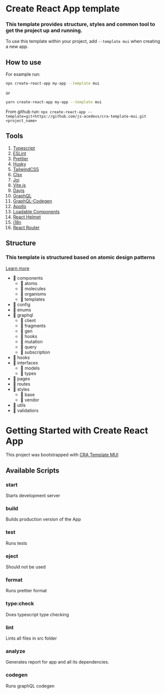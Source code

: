 # Create React App template

### This template provides structure, styles and common tool to get the project up and running.

To use this template within your project, add `--template mui` when creating a new app.

## How to use

For example run:

```sh
npx create-react-app my-app --template mui
```

or

```sh
yarn create-react-app my-app --template mui
```


From github run: `npx create-react-app --template=git+https://github.com/js-acedevs/cra-template-mui.git <project_name>`

## Tools

1. [Typescript](https://www.typescriptlang.org)
2. [ESLint](https://eslint.org)
3. [Prettier](https://prettier.io)
4. [Husky](https://github.com/typicode/husky#readme)
5. [TailwindCSS](https://tailwindcss.com/)
6. [Clsx](https://www.npmjs.com/package/clsx)
7. [Joi](https://github.com/sideway/joi#readme)
8. [Vite.js](https://vitejs.dev)
9. [Dayjs](https://day.js.org/docs/en/installation/installation)
10. [GraphQL](https://graphql.org/)
11. [GraphQL-Codegen](https://www.graphql-code-generator.com/)
12. [Apollo](https://www.apollographql.com/)
13. [Loadable Components](https://loadable-components.com/)
14. [React Helmet](https://www.npmjs.com/package/react-helmet)
15. [i18n](https://www.npmjs.com/package/i18n)
16. [React Router](https://www.npmjs.com/package/react-router)

## Structure

### This template is structured based on atomic design patterns

[Learn more](https://github.com/danilowoz/react-atomic-design)

- :file_folder: components
  - :file_folder: atoms
  - :file_folder: molecules
  - :file_folder: organisms
  - :file_folder: templates
- :file_folder: config
- :file_folder: enums
- :file_folder: graphql
  - :file_folder: client
  - :file_folder: fragments
  - :file_folder: gen
  - :file_folder: hooks
  - :file_folder: mutation
  - :file_folder: query
  - :file_folder: subscription
- :file_folder: hooks
- :file_folder: interfaces
  - :file_folder: models
  - :file_folder: types
- :file_folder: pages
- :file_folder: routes
- :file_folder: styles
  - :file_folder: base
  - :file_folder: vendor
- :file_folder: utils
- :file_folder: validatiors

# Getting Started with Create React App

This project was bootstrapped with [CRA Template MUI](https://github.com/js-acedevs/cra-template-mui.git)

## Available Scripts

### start

Starts development server

### build

Builds production version of the App

### test

Runs tests

### eject

Should not be used

### format

Runs prettier format

### type:check

Does typescript type checking

### lint

Lints all files in src folder

### analyze

Generates report for app and all its dependencies.

### codegen

Runs graphQL codegen
